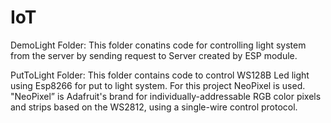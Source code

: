 # IoT

DemoLight Folder:
This folder conatins code for controlling light system from the server by sending request to Server created by ESP module.

PutToLight Folder:
This folder contains code to control WS128B Led light using Esp8266 for put to light system. For this project NeoPixel is used. "NeoPixel” is Adafruit's brand for individually-addressable RGB color pixels and strips based on the WS2812, using a single-wire control protocol.

